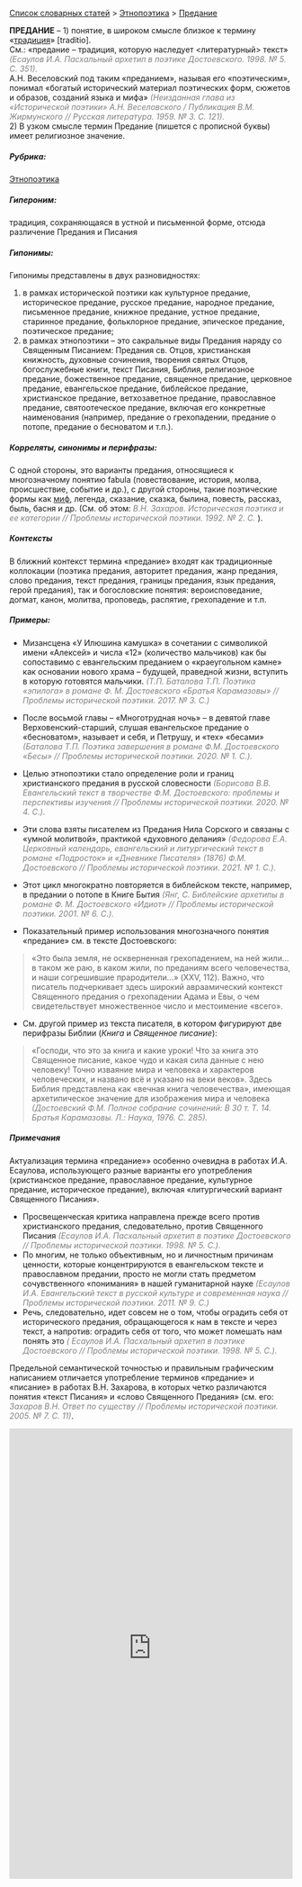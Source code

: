 <style>
st { color: Gray;
  font-style: italic;}
</style>

[Список словарных статей](https://thesaurus-dostoevsky.github.io/Thesaurus/) > [Этнопоэтика](ethnopoe.md) > [Предание](предание.md) 

**ПРЕДАНИЕ** – 1) понятие, в широком смысле близкое к термину «[традиция](традиция.md)» [traditio].  
См.: «предание – традиция, которую наследует <литературный> текст» <st>(Есаулов И.А. Пасхальный архетип в поэтике Достоевского. 1998. № 5. С. 351). </st>  
А.Н. Веселовский под таким «преданием», называя его «поэтическим», понимал «богатый исторический материал поэтических форм, сюжетов и образов, созданий языка и мифа» <st>(Неизданная глава из «Исторической поэтики» А.Н. Веселовского / Публикация В.М. Жирмунского // Русская литература. 1959. № 3. С. 121). </st><br>
2) В узком смысле термин Предание (пишется с прописной буквы) имеет религиозное значение.

##### Рубрика:
[Этнопоэтика](ethnopoe.md)
##### Гипероним:
традиция, сохраняющаяся в устной и письменной форме, отсюда различение Предания и Писания
##### Гипонимы:
Гипонимы представлены в двух разновидностях:  
1) в  рамках исторической поэтики как культурное предание, историческое предание, русское предание, народное предание, письменное предание, книжное предание, устное предание,  старинное предание, фольклорное предание, эпическое предание, поэтическое предание;  
2) в  рамках этнопоэтики – это сакральные виды Предания наряду со Священным Писанием: Предания св. Отцов, христианская книжность, духовные сочинения, творения святых Отцов, богослужебные книги, текст Писания, Библия, религиозное предание, божественное предание, священное предание, церковное предание, евангельское предание, библейское предание, христианское предание, ветхозаветное предание, православное предание, святоотеческое предание, включая его конкретные наименования (например, предание о грехопадении, предание  о потопе, предание о бесноватом и т.п.). 
##### Корреляты, синонимы и перифразы:
С одной стороны, это варианты предания, относящиеся к многозначному понятию fabula  (повествование, история, молва, происшествие, событие и др.), с другой стороны,  такие поэтические формы как [миф](миф.md), легенда, сказание, сказка, былина, повесть, рассказ, быль, басня и др.  (См. об этом: <st> В.Н. Захаров. Историческая поэтика и ее категории // Проблемы исторической поэтики. 1992. № 2. С.  </st>).
##### Контексты
В ближний контекст термина «предание» входят как традиционные
коллокации (поэтика предания, авторитет предания,  жанр предания, слово предания, текст предания, границы предания, язык предания, герой предания), так и богословские понятия: вероисповедание, догмат, канон, молитва, проповедь, распятие, грехопадение и т.п. 

##### Примеры:
* Мизансцена «У Илюшина камушка» в сочетании с символикой имени «Алексей» и числа «12» (количество мальчиков) как бы сопоставимо с евангельским преданием о «краеугольном камне» как основании нового храма – будущей, праведной жизни, вступить в которую готовятся мальчики. <st>(Т.П. Баталова Т.П. Поэтика «эпилога» в романе Ф. М. Достоевского «Братья Карамазовы» // Проблемы исторической поэтики. 2017. № 3. С.)</st>
* После восьмой главы – «Многотрудная ночь» – в девятой главе 
Верховенский-старший, слушая евангельское предание о «бесноватом», называет и себя, и Петрушу, и «тех» «бесами» <st>(Баталова Т.П. Поэтика завершения в романе Ф.М. Достоевского «Бесы» // Проблемы исторической поэтики.  2020. № 1. С.).</st>
* Целью этнопоэтики стало определение роли и границ христианского предания в русской словесности <st>(Борисова В.В. Евангельский текст в творчестве Ф.М. Достоевского: проблемы и перспективы изучения // Проблемы исторической поэтики. 2020. № 4. С.).</st>
* Эти слова взяты писателем из Предания Нила Сорского и связаны с  «умной молитвой», практикой «духовного делания» <st>(Федорова Е.А. Церковный календарь, евангельский и литургический текст в романе «Подросток» и «Дневнике Писателя» (1876) Ф.М. Достоевского  // Проблемы исторической поэтики. 2021. № 1.  С.).</st>
* Этот цикл многократно повторяется в библейском тексте, например, в предании о потопе в Книге Бытия <st>(Янг, С. Библейские архетипы в романе Ф. М. Достоевского «Идиот» // Проблемы исторической поэтики.  2001. № 6. С.).</st>  
 
* Показательный пример использования многозначного понятия 
«предание» см. в тексте Достоевского: 
> «Это была земля, не оскверненная грехопадением, на ней жили... в таком же раю, в каком жили, по преданиям всего человечества, и наши согрешившие прародители...» (XXV, 112). Важно, что писатель подчеркивает здесь широкий авраамический контекст  Священного предания о грехопадении Адама и Евы, о чем свидетельствует множественное число и местоимение «всего».
* См. другой пример из текста писателя, в котором фигурируют две 
перифразы Библии (*Книга* и *Священное писание*):
> «Господи, что это за книга и какие уроки! Что за книга это Священное писание, какое чудо и какая сила данные с нею человеку! Точно изваяние мира и человека и характеров человеческих, и названо всё и указано на веки веков». Здесь Библия представлена как «вечная книга человечества», имеющая архетипическое значение для изображения мира и человека <st>(Достоевский Ф.М. Полное собрание сочинений: В 30 т. Т. 14. Братья Карамазовы. Л.: Наука, 1976. С. 285).</st>

##### Примечания
Актуализация термина «предание»» особенно очевидна в работах И.А. Есаулова, использующего разные варианты его употребления (христианское предание, православное предание, культурное предание, историческое предание), включая «литургический вариант Священного Писания».
*	Просвещенческая критика направлена прежде всего против 
христианского предания, следовательно, против Священного Писания  <st>(Есаулов И.А. Пасхальный архетип в поэтике Достоевского  // Проблемы исторической поэтики. 1998. № 5. С.). </st>
*	По многим, не только объективным, но и личностным причинам
ценности, которые концентрируются в евангельском тексте и православном предании, просто не могли стать предметом сочувственного «понимания» в нашей гуманитарной науке <st>(Есаулов И.А. Евангельский текст в русской культуре и современная наука // Проблемы исторической поэтики. 2011. № 9. С.)</st>
*	Речь, следовательно, идет совсем не о том, чтобы оградить себя от
исторического предания, обращающегося к нам в тексте и через текст, а напротив: оградить себя от того, что может помешать нам понять это <st>( Есаулов И.А. Пасхальный архетип в поэтике Достоевского // Проблемы исторической поэтики. 1998. № 5. С.).</st>  

Предельной семантической точностью  и правильным графическим написанием отличается употребление терминов «предание» и «писание» в работах В.Н. Захарова, в которых четко различаются понятия «текст Писания» и  «слово Священного Предания» (см. его: <st>Захаров В.Н. Ответ по существу // Проблемы исторической поэтики. 2005. № 7. С. 11)</st>.

<iframe src="https://thesaurus-dostoevsky.github.io/nk/предание.html" style="border:0px;width:100%;height:800px" allowfullscreen="true" webkitallowfullscreen="true" mozallowfullscreen="true">
